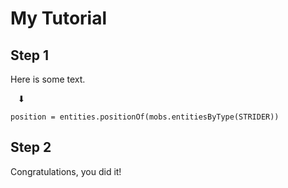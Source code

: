 # My Tutorial

## Step 1

Here is some text.

&nbsp;&nbsp;&nbsp;⬇
```blocks
position = entities.positionOf(mobs.entitiesByType(STRIDER))
```

## Step 2

Congratulations, you did it!